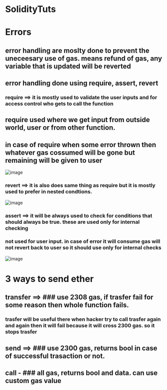 # SolidityTuts

# Errors

## error handling are moslty done to prevent the uneceesary use of gas. means refund of gas, any variable that is updated will be reverted

## error handling done using require, assert, revert

### require ==> it is mostly used to validate the user inputs and for access control who gets to call the function

## require used where we get input from outside world, user or from other function.

## in case of require when some error thrown then whatever gas cossumed will be gone but remaining will be given to user

![image](https://user-images.githubusercontent.com/46425800/170763867-672e473e-377f-4eda-958d-fdb9c432ab58.png)

### revert ==> it is also does same thing as require but it is mostly used to prefer in nested condtions.

![image](https://user-images.githubusercontent.com/46425800/170763999-a4c8bd56-b029-4896-84d1-f4393675bb8f.png)

### assert ==> it will be always used to check for conditions that should always be true. these are used only for internal checking

### not used for user input. in case of error it will consume gas will not revert back to user so it should use only for internal checks

![image](https://user-images.githubusercontent.com/46425800/170764125-f739ef1b-bbbb-4d57-a5ce-6b47491dc1a3.png)

# 3 ways to send ether

## transfer ==> ### use 2308 gas, if trasfer fail for some reason then whole function fails.

### trasfer will be useful there when hacker try to call trasfer again and again then it will fail because it will cross 2300 gas. so it stops trasfer

## send ==> ### use 2300 gas, returns bool in case of successful trasaction or not.

## call - ### all gas, returns bool and data. can use custom gas value
